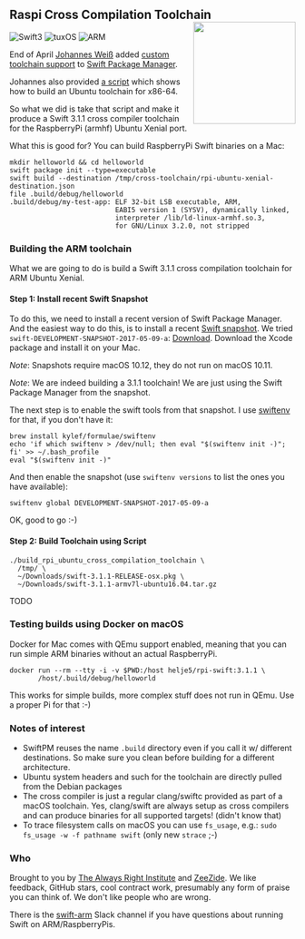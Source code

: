 <h2>Raspi Cross Compilation Toolchain
  <img src="http://zeezide.com/img/rpi-swift.svg?2"
       align="right" width="180" height="180" />
</h2>

![Swift3](https://img.shields.io/badge/swift-3-blue.svg)
![tuxOS](https://img.shields.io/badge/os-tuxOS-green.svg?style=flat)
![ARM](https://img.shields.io/badge/cpu-ARM-red.svg?style=flat)

End of April
[Johannes Weiß](https://github.com/weissi)
added
[custom toolchain support](https://github.com/apple/swift-package-manager/pull/1098)
to 
[Swift Package Manager](https://github.com/apple/swift-package-manager).

Johannes also provided 
[a script](https://github.com/apple/swift-package-manager/blob/master/Utilities/build_ubuntu_cross_compilation_toolchain)
which shows how to build an Ubuntu toolchain for x86-64.

So what we did is take that script and make it produce a Swift 3.1.1 cross 
compiler toolchain for the RaspberryPi (armhf) Ubuntu Xenial port.

What this is good for?
You can build RaspberryPi Swift binaries on a Mac:
```
mkdir helloworld && cd helloworld
swift package init --type=executable
swift build --destination /tmp/cross-toolchain/rpi-ubuntu-xenial-destination.json
file .build/debug/helloworld
.build/debug/my-test-app: ELF 32-bit LSB executable, ARM, 
                          EABI5 version 1 (SYSV), dynamically linked, 
                          interpreter /lib/ld-linux-armhf.so.3, 
                          for GNU/Linux 3.2.0, not stripped
```

### Building the ARM toolchain

What we are going to do is build a Swift 3.1.1 cross compilation toolchain
for ARM Ubuntu Xenial.

#### Step 1: Install recent Swift Snapshot

To do this, we need to install a recent version of Swift Package Manager.
And the easiest way to do this, is to install a recent 
[Swift snapshot](https://swift.org/download/#snapshots).
We tried `swift-DEVELOPMENT-SNAPSHOT-2017-05-09-a`:
[Download](https://swift.org/builds/development/xcode/swift-DEVELOPMENT-SNAPSHOT-2017-05-09-a/swift-DEVELOPMENT-SNAPSHOT-2017-05-09-a-osx.pkg).
Download the Xcode package and install it on your Mac.

*Note*: Snapshots require macOS 10.12, they do not run on macOS 10.11.

*Note*: We are indeed building a 3.1.1 toolchain! We are just using the
        Swift Package Manager from the snapshot.

The next step is to enable the swift tools from that snapshot. I use 
[swiftenv](https://swiftenv.fuller.li/en/latest/installation.html#via-homebrew)
for that, if you don't have it:

```
brew install kylef/formulae/swiftenv
echo 'if which swiftenv > /dev/null; then eval "$(swiftenv init -)"; fi' >> ~/.bash_profile
eval "$(swiftenv init -)"
```

And then enable the snapshot (use `swiftenv versions` to list the ones you
have available):

```
swiftenv global DEVELOPMENT-SNAPSHOT-2017-05-09-a
```

OK, good to go :-)

#### Step 2: Build Toolchain using Script

```
./build_rpi_ubuntu_cross_compilation_toolchain \
  /tmp/ \
  ~/Downloads/swift-3.1.1-RELEASE-osx.pkg \
  ~/Downloads/swift-3.1.1-armv7l-ubuntu16.04.tar.gz
```

TODO

### Testing builds using Docker on macOS

Docker for Mac comes with QEmu support enabled, meaning that you can run
simple ARM binaries without an actual RaspberryPi.

```
docker run --rm --tty -i -v $PWD:/host helje5/rpi-swift:3.1.1 \
       /host/.build/debug/helloworld 
```

This works for simple builds, more complex stuff does not run in QEmu. Use
a proper Pi for that :-)


### Notes of interest

- SwiftPM reuses the name `.build` directory even if you call it w/ 
  different destinations. So make sure you clean before building for a
  different architecture.
- Ubuntu system headers and such for the toolchain are directly pulled
  from the Debian packages
- The cross compiler is just a regular clang/swiftc provided as part of
  a macOS toolchain. Yes, clang/swift are always setup as cross compilers
  and can produce binaries for all supported targets! (didn't know that)
- To trace filesystem calls on macOS you can use `fs_usage`, e.g.:
  `sudo fs_usage -w -f pathname swift` (only new `strace` ;-)

### Who

Brought to you by
[The Always Right Institute](http://www.alwaysrightinstitute.com)
and
[ZeeZide](http://zeezide.de).
We like feedback, GitHub stars, cool contract work,
presumably any form of praise you can think of.
We don't like people who are wrong.

There is the [swift-arm](https://slackpass.io/swift-arm) Slack channel
if you have questions about running Swift on ARM/RaspberryPis.
